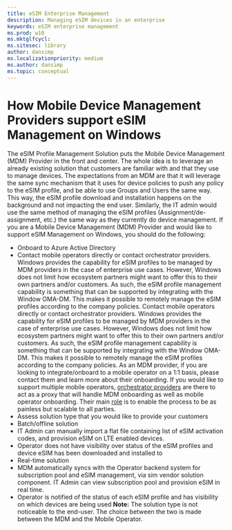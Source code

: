 ```yaml
---
title: eSIM Enterprise Management
description: Managing eSIM devices in an enterprise
keywords: eSIM enterprise management
ms.prod: w10
ms.mktglfcycl:
ms.sitesec: library
author: dansimp
ms.localizationpriority: medium
ms.author: dansimp
ms.topic: conceptual
---
```


# How Mobile Device Management Providers support eSIM Management on Windows
The eSIM Profile Management Solution puts the Mobile Device Management (MDM) Provider in the front and center. The whole idea is to leverage an already existing solution that customers are familiar with and that they use to manage devices. The expectations from an MDM are that it will leverage the same sync mechanism that it uses for device policies to push any policy to the eSIM profile, and be able to use Groups and Users the same way. This way, the eSIM profile download and installation happens on the background and not impacting the end user. Similarly, the IT admin would use the same method of managing the eSIM profiles (Assignment/de-assignment, etc.) the same way as they currently do device management.
 If you are a Mobile Device Management (MDM) Provider and would like to support eSIM Management on Windows, you should do the following:
- Onboard to Azure Active Directory
- Contact mobile operators directly or contact orchestrator providers. Windows provides the capability for eSIM profiles to be managed by MDM providers in the case of enterprise use cases. However, Windows does not limit how ecosystem partners might want to offer this to their own partners and/or customers. As such, the eSIM profile management capability is something that can be supported by integrating with the Window OMA-DM. This makes it possible to remotely manage the eSIM profiles according to the company policies. Contact mobile operators directly or contact orchestrator providers. Windows provides the capability for eSIM profiles to be managed by MDM providers in the case of enterprise use cases. However, Windows does not limit how ecosystem partners might want to offer this to their own partners and/or customers. As such, the eSIM profile management capability is something that can be supported by integrating with the Window OMA-DM. This makes it possible to remotely manage the eSIM profiles according to the company policies. As an MDM provider, if you are looking to integrate/onboard to a mobile operator on a 1:1 basis, please contact them and learn more about their onboarding. If you would like to support multiple mobile operators, [orchestrator providers]( https://www.idemia.com/esim-management-facilitation) are there to act as a proxy that will handle MDM onboarding as well as mobile operator onboarding. Their main [role]( https://www.idemia.com/smart-connect-hub) is to enable the process to be as painless but scalable to all parties.
- Assess solution type that you would like to provide your customers
- Batch/offline solution
- IT Admin can manually import a flat file containing list of eSIM activation codes, and provision eSIM on LTE enabled devices.
- Operator does not have visibility over status of the eSIM profiles and device eSIM has been downloaded and installed to
- Real-time solution
- MDM automatically syncs with the Operator backend system for subscription pool and eSIM management, via sim vendor solution component. IT Admin can view subscription pool and provision eSIM in real time.
- Operator is notified of the status of each eSIM profile and has visibility on which devices are being used
**Note:** The solution type is not noticeable to the end-user. The choice between the two is made between the MDM and the Mobile Operator.
